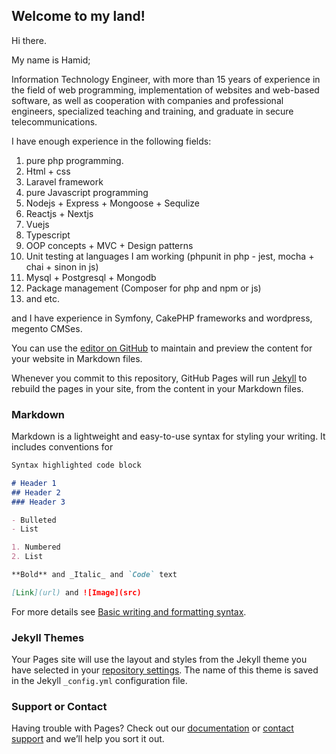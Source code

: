 ## Welcome to my land!

Hi there.

My name is Hamid;

Information Technology Engineer, with more than 15 years of experience in the field of web programming, implementation of websites and web-based software, as well as cooperation with companies and professional engineers, specialized teaching and training, and graduate in secure telecommunications.


I have enough experience in the following fields:

1. pure php programming.
2. Html + css
3. Laravel framework
4. pure Javascript programming
5. Nodejs + Express + Mongoose + ‫‪Sequlize‬‬
6. Reactjs + Nextjs
7. Vuejs
8. Typescript
9. OOP concepts + MVC + Design patterns
10. Unit testing at languages I am working (phpunit in php - jest, mocha + chai + sinon in js)
11. Mysql + Postgresql + Mongodb
12. Package management (Composer for php and npm or js)
13. and etc.

and I have experience in ‫‪Symfony‬‬, ‫‪CakePHP‬‬ frameworks and wordpress, megento CMSes.




You can use the [editor on GitHub](https://github.com/moladoust/moladoust.github.io/edit/main/index.md) to maintain and preview the content for your website in Markdown files.

Whenever you commit to this repository, GitHub Pages will run [Jekyll](https://jekyllrb.com/) to rebuild the pages in your site, from the content in your Markdown files.

### Markdown

Markdown is a lightweight and easy-to-use syntax for styling your writing. It includes conventions for

```markdown
Syntax highlighted code block

# Header 1
## Header 2
### Header 3

- Bulleted
- List

1. Numbered
2. List

**Bold** and _Italic_ and `Code` text

[Link](url) and ![Image](src)
```

For more details see [Basic writing and formatting syntax](https://docs.github.com/en/github/writing-on-github/getting-started-with-writing-and-formatting-on-github/basic-writing-and-formatting-syntax).

### Jekyll Themes

Your Pages site will use the layout and styles from the Jekyll theme you have selected in your [repository settings](https://github.com/moladoust/moladoust.github.io/settings/pages). The name of this theme is saved in the Jekyll `_config.yml` configuration file.

### Support or Contact

Having trouble with Pages? Check out our [documentation](https://docs.github.com/categories/github-pages-basics/) or [contact support](https://support.github.com/contact) and we’ll help you sort it out.
